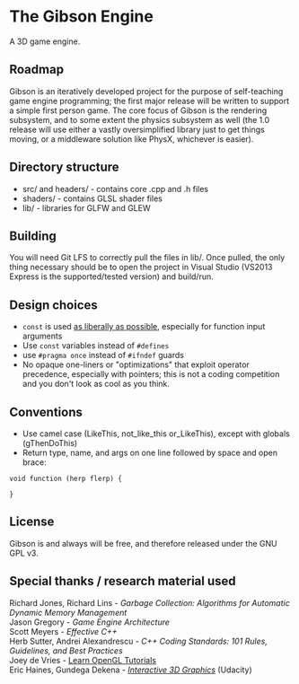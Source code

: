# The Gibson Engine
A 3D game engine. 

## Roadmap
Gibson is an iteratively developed project for the purpose of self-teaching game engine programming; the first major release will be written to support a simple first person game. The core focus of Gibson is the rendering subsystem, and to some extent the physics subsystem as well (the 1.0 release 
will use either a vastly oversimplified library just to get things moving, or a middleware solution like PhysX, whichever is easier).

## Directory structure
- src/ and headers/ - contains core .cpp and .h files
- shaders/ - contains GLSL shader files
- lib/ - libraries for GLFW and GLEW

## Building
You will need Git LFS to correctly pull the files in lib/. Once pulled, the only thing necessary should be to open the project in Visual Studio (VS2013 Express is the 
supported/tested version) and build/run.

## Design choices 
- `const` is used [as liberally as possible](http://www.gamasutra.com/view/news/169296/Indepth_Functional_programming_in_C.php), especially for function input arguments
- Use `const` variables instead of `#defines` 
- use `#pragma once` instead of `#ifndef` guards
- No opaque one-liners or "optimizations" that exploit operator precedence, especially with pointers; this is not a coding competition and you don't look as cool as you think.

## Conventions
- Use camel case (LikeThis, not_like_this or_LikeThis), except with globals (gThenDoThis)
- Return type, name, and args on one line followed by space and open brace:
```
void function (herp flerp) {

}
```
## License
Gibson is and always will be free, and therefore released under the GNU GPL v3.

## Special thanks / research material used
Richard Jones, Richard Lins - *Garbage Collection: Algorithms for Automatic Dynamic Memory Management*  
Jason Gregory - *Game Engine Architecture*  
Scott Meyers - *Effective C++*  
Herb Sutter, Andrei Alexandrescu - *C++ Coding Standards: 101 Rules, Guidelines, and Best Practices*  
Joey de Vries - [Learn OpenGL Tutorials](http://learnopengl.com/)  
Eric Haines, Gundega Dekena - [*Interactive 3D Graphics*](https://www.udacity.com/course/interactive-3d-graphics--cs291) (Udacity)  
